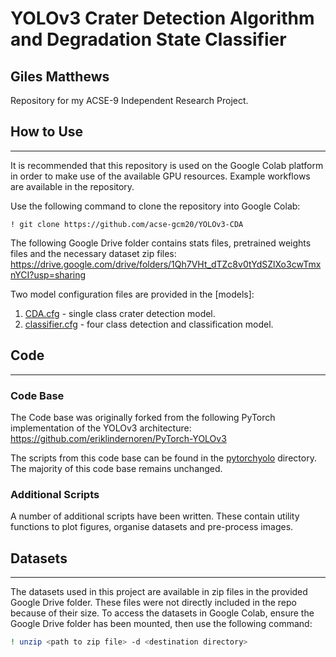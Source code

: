 # YOLOv3 Crater Detection Algorithm and Degradation State Classifier
## Giles Matthews

Repository for my ACSE-9 Independent Research Project.


## How to Use
---
It is recommended that this repository is used on the Google Colab platform in order to make use of the available GPU resources. Example workflows are available in the repository.

Use the following command to clone the repository into Google Colab:

```
! git clone https://github.com/acse-gcm20/YOLOv3-CDA
```

The following Google Drive folder contains stats files, pretrained weights files and the necessary dataset zip files:
https://drive.google.com/drive/folders/1Qh7VHt_dTZc8v0tYdSZlXo3cwTmxnYCI?usp=sharing

Two model configuration files are provided in the [models]:
1. [CDA.cfg](https://github.com/acse-gcm20/YOLOv3-CDA/blob/master/CDA.cfg) - single class crater detection model.
2. [classifier.cfg](https://github.com/acse-gcm20/YOLOv3-CDA/blob/master/classifier.cfg) - four class detection and classification model.

## Code 
---
### Code Base
The Code base was originally forked from the following PyTorch implementation of the YOLOv3 architecture: https://github.com/eriklindernoren/PyTorch-YOLOv3

The scripts from this code base can be found in the [pytorchyolo](https://github.com/acse-gcm20/YOLOv3-CDA/tree/master/pytorchyolo) directory. The majority of this code base remains unchanged.

### Additional Scripts
A number of additional scripts have been written. These contain utility functions to plot figures, organise datasets and pre-process images.

## Datasets
---
The datasets used in this project are available in zip files in the provided Google Drive folder. These files were not directly included in the repo because of their size. To access the datasets in Google Colab, ensure the Google Drive folder has been mounted, then use the following command:

```bash
! unzip <path to zip file> -d <destination directory> 
```

